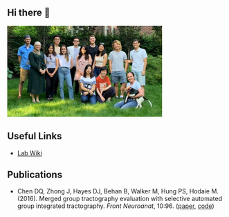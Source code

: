 ## Hi there 👋

![lab_group_photo](https://github.com/hodaielab/.github/blob/main/profile/lab_group_photo.png?raw=true)

<!--

Still to come:

 - picture of everyone
 - overview of repositories with links and citation (fork existing ones? e.g. sagit)
 - ... ?

-->


## Useful Links

* [Lab Wiki](https://hodaielab.github.io/lab_wiki)


## Publications

* Chen DQ, Zhong J, Hayes DJ, Behan B, Walker M, Hung PS, Hodaie M. (2016). Merged group tractography evaluation with selective automated group integrated tractography. _Front Neuroanat_, 10:96. ([paper](https://www.frontiersin.org/articles/10.3389/fnana.2016.00096/full), [code](https://github.com/sinkpoint/sagit))

